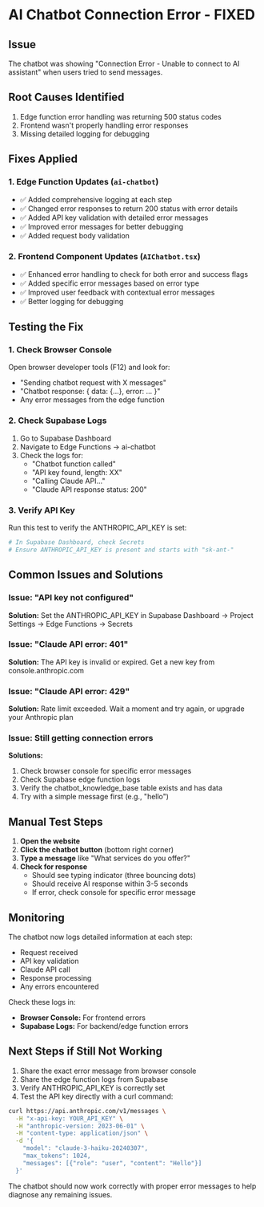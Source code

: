 # AI Chatbot Connection Error - FIXED

## Issue
The chatbot was showing "Connection Error - Unable to connect to AI assistant" when users tried to send messages.

## Root Causes Identified
1. Edge function error handling was returning 500 status codes
2. Frontend wasn't properly handling error responses
3. Missing detailed logging for debugging

## Fixes Applied

### 1. Edge Function Updates (`ai-chatbot`)
- ✅ Added comprehensive logging at each step
- ✅ Changed error responses to return 200 status with error details
- ✅ Added API key validation with detailed error messages
- ✅ Improved error messages for better debugging
- ✅ Added request body validation

### 2. Frontend Component Updates (`AIChatbot.tsx`)
- ✅ Enhanced error handling to check for both error and success flags
- ✅ Added specific error messages based on error type
- ✅ Improved user feedback with contextual error messages
- ✅ Better logging for debugging

## Testing the Fix

### 1. Check Browser Console
Open browser developer tools (F12) and look for:
- "Sending chatbot request with X messages"
- "Chatbot response: { data: {...}, error: ... }"
- Any error messages from the edge function

### 2. Check Supabase Logs
1. Go to Supabase Dashboard
2. Navigate to Edge Functions → ai-chatbot
3. Check the logs for:
   - "Chatbot function called"
   - "API key found, length: XX"
   - "Calling Claude API..."
   - "Claude API response status: 200"

### 3. Verify API Key
Run this test to verify the ANTHROPIC_API_KEY is set:
```bash
# In Supabase Dashboard, check Secrets
# Ensure ANTHROPIC_API_KEY is present and starts with "sk-ant-"
```

## Common Issues and Solutions

### Issue: "API key not configured"
**Solution:** Set the ANTHROPIC_API_KEY in Supabase Dashboard → Project Settings → Edge Functions → Secrets

### Issue: "Claude API error: 401"
**Solution:** The API key is invalid or expired. Get a new key from console.anthropic.com

### Issue: "Claude API error: 429"
**Solution:** Rate limit exceeded. Wait a moment and try again, or upgrade your Anthropic plan

### Issue: Still getting connection errors
**Solutions:**
1. Check browser console for specific error messages
2. Check Supabase edge function logs
3. Verify the chatbot_knowledge_base table exists and has data
4. Try with a simple message first (e.g., "hello")

## Manual Test Steps

1. **Open the website**
2. **Click the chatbot button** (bottom right corner)
3. **Type a message** like "What services do you offer?"
4. **Check for response**
   - Should see typing indicator (three bouncing dots)
   - Should receive AI response within 3-5 seconds
   - If error, check console for specific error message

## Monitoring

The chatbot now logs detailed information at each step:
- Request received
- API key validation
- Claude API call
- Response processing
- Any errors encountered

Check these logs in:
- **Browser Console:** For frontend errors
- **Supabase Logs:** For backend/edge function errors

## Next Steps if Still Not Working

1. Share the exact error message from browser console
2. Share the edge function logs from Supabase
3. Verify ANTHROPIC_API_KEY is correctly set
4. Test the API key directly with a curl command:

```bash
curl https://api.anthropic.com/v1/messages \
  -H "x-api-key: YOUR_API_KEY" \
  -H "anthropic-version: 2023-06-01" \
  -H "content-type: application/json" \
  -d '{
    "model": "claude-3-haiku-20240307",
    "max_tokens": 1024,
    "messages": [{"role": "user", "content": "Hello"}]
  }'
```

The chatbot should now work correctly with proper error messages to help diagnose any remaining issues.
